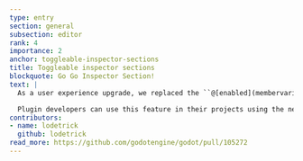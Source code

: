 ```yaml
---
type: entry
section: general
subsection: editor
rank: 4
importance: 2
anchor: toggleable-inspector-sections
title: Toggleable inspector sections
blockquote: Go Go Inspector Section!
text: |
  As a user experience upgrade, we replaced the ``@[enabled](membervariable)`` property within groups with an intuitive checkbox beside the section name. You can now easily see which sections are enabled, even collapsed ones.

  Plugin developers can use this feature in their projects using the new [`PROPERTY_HINT_GROUP_ENABLE`](https://docs.godotengine.org/en/4.5/classes/class_@globalscope.html#class-globalscope-constant-property-hint-group-enable).
contributors:
- name: lodetrick
  github: lodetrick
read_more: https://github.com/godotengine/godot/pull/105272
---
```

